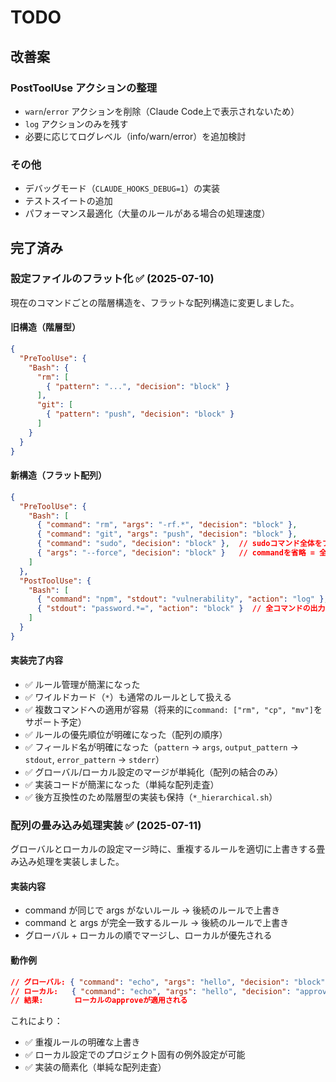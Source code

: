 # TODO

## 改善案

### PostToolUse アクションの整理

- `warn`/`error` アクションを削除（Claude Code上で表示されないため）
- `log` アクションのみを残す
- 必要に応じてログレベル（info/warn/error）を追加検討


### その他

- デバッグモード（`CLAUDE_HOOKS_DEBUG=1`）の実装
- テストスイートの追加
- パフォーマンス最適化（大量のルールがある場合の処理速度）

## 完了済み

### 設定ファイルのフラット化 ✅ (2025-07-10)

現在のコマンドごとの階層構造を、フラットな配列構造に変更しました。

#### 旧構造（階層型）
```json
{
  "PreToolUse": {
    "Bash": {
      "rm": [
        { "pattern": "...", "decision": "block" }
      ],
      "git": [
        { "pattern": "push", "decision": "block" }
      ]
    }
  }
}
```

#### 新構造（フラット配列）
```json
{
  "PreToolUse": {
    "Bash": [
      { "command": "rm", "args": "-rf.*", "decision": "block" },
      { "command": "git", "args": "push", "decision": "block" },
      { "command": "sudo", "decision": "block" },  // sudoコマンド全体をブロック
      { "args": "--force", "decision": "block" }   // commandを省略 = 全コマンドの--forceオプションをブロック
    ]
  },
  "PostToolUse": {
    "Bash": [
      { "command": "npm", "stdout": "vulnerability", "action": "log" },
      { "stdout": "password.*=", "action": "block" }  // 全コマンドの出力を監視
    ]
  }
}
```

#### 実装完了内容

- ✅ ルール管理が簡潔になった
- ✅ ワイルドカード（`*`）も通常のルールとして扱える
- ✅ 複数コマンドへの適用が容易（将来的に`command: ["rm", "cp", "mv"]`をサポート予定）
- ✅ ルールの優先順位が明確になった（配列の順序）
- ✅ フィールド名が明確になった（`pattern` → `args`, `output_pattern` → `stdout`, `error_pattern` → `stderr`）
- ✅ グローバル/ローカル設定のマージが単純化（配列の結合のみ）
- ✅ 実装コードが簡潔になった（単純な配列走査）
- ✅ 後方互換性のため階層型の実装も保持（`*_hierarchical.sh`）

### 配列の畳み込み処理実装 ✅ (2025-07-11)

グローバルとローカルの設定マージ時に、重複するルールを適切に上書きする畳み込み処理を実装しました。

#### 実装内容
- command が同じで args がないルール → 後続のルールで上書き
- command と args が完全一致するルール → 後続のルールで上書き
- グローバル + ローカルの順でマージし、ローカルが優先される

#### 動作例
```json
// グローバル: { "command": "echo", "args": "hello", "decision": "block" }
// ローカル:   { "command": "echo", "args": "hello", "decision": "approve" }
// 結果:       ローカルのapproveが適用される
```

これにより：
- ✅ 重複ルールの明確な上書き
- ✅ ローカル設定でのプロジェクト固有の例外設定が可能
- ✅ 実装の簡素化（単純な配列走査）